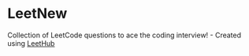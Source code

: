 # LeetNew
Collection of LeetCode questions to ace the coding interview! - Created using [LeetHub](https://github.com/QasimWani/LeetHub)
